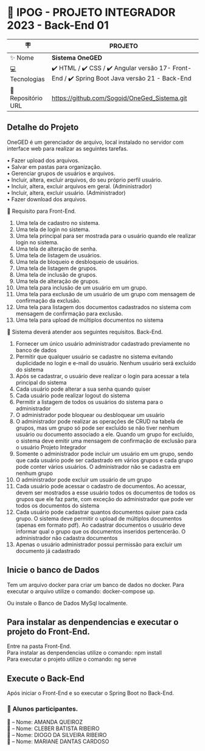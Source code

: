 # :school: IPOG - PROJETO INTEGRADOR 2023 - Back-End 01

|:placard:  | PROJETO |
| -------------  | --- |
| :sparkles: Nome        | **Sistema OneGED**
| :computer: Tecnologias | :heavy_check_mark: HTML / :heavy_check_mark: CSS / :heavy_check_mark: Angular versão 17- Front-End / :heavy_check_mark: Spring Boot Java versão 21 - Back-End
| :open_file_folder: Repositório URL  | https://github.com/Sogoid/OneGed_Sistema.git

## Detalhe do Projeto

OneGED é um gerenciador de arquivo, local instalado no servidor com interface web para realizar as seguintes tarefas.

•	Fazer upload dos arquivos.\
•	Salvar em pastas para organização.\
•	Gerenciar grupos de usuários e arquivos.\
•	Incluir, altera, excluir arquivos, do seu próprio perfil usuário.\
•	Incluir, altera, excluir arquivos em geral. (Administrador)\
•	Incluir, altera, excluir usuário. (Administrador)\
•	Fazer download dos arquivos.


:memo: Requisito para Front-End.

1. Uma tela de cadastro no sistema. 
2. Uma tela de login no sistema. 
3. Uma tela principal para ser mostrada para o usuário quando ele realizar login no sistema.
4. Uma tela de alteração de senha.
5. Uma tela de listagem de usuários.
6. Uma tela de bloqueio e desbloqueio de usuários.
7. Uma tela de listagem de grupos.
8. Uma tela de inclusão de grupos.
9. Uma tela de alteração de grupos.
10. Uma tela para inclusão de um usuário em um grupo.
11. Uma tela para exclusão de um usuário de um grupo com mensagem de confirmação da exclusão.
12. Uma tela para listagem dos documentos cadastrados no sistema com mensagem de confirmação para exclusão.
13. Uma tela para upload de múltiplos documentos no sistema


:memo: Sistema deverá atender aos seguintes requisitos. Back-End.

1. Fornecer um único usuário administrador cadastrado previamente no banco de dados
2. Permitir que qualquer usuário se cadastre no sistema evitando duplicidade no login e e-mail do usuário. 
Nenhum usuário será excluído do sistema
3. Após se cadastrar, o usuário deve realizar o login para acessar a tela principal do sistema
4. Cada usuário pode alterar a sua senha quando quiser
5. Cada usuário pode realizar logout do sistema
6. Permitir a listagem de todos os usuários do sistema para o administrador
7. O administrador pode bloquear ou desbloquear um usuário
8. O administrador pode realizar as operações de CRUD na tabela de grupos, mas um grupo só pode ser 
excluído se não tiver nenhum usuário ou documento associado a ele. Quando um grupo for excluído, o 
sistema deve emitir uma mensagem de confirmação de exclusão para o usuário
Projeto Integrador
9. Somente o administrador pode incluir um usuário em um grupo, sendo que cada usuário pode ser 
cadastrado em vários grupos e cada grupo pode conter vários usuários. O administrador não se cadastra 
em nenhum grupo
10. O administrador pode excluir um usuário de um grupo
11. Cada usuário pode acessar o cadastro de documentos. Ao acessar, devem ser mostrados a esse usuário 
todos os documentos de todos os grupos que ele faz parte, com exceção do administrador que pode ver 
todos os documentos do sistema
12. Cada usuário pode cadastrar quantos documentos quiser para cada grupo. O sistema deve permitir o 
upload de múltiplos documentos (apenas em formato pdf). Ao cadastrar documentos o usuário deve 
informar qual o grupo que os documentos inseridos pertencerão. O administrador não cadastra 
documentos
13. Apenas o usuário administrador possui permissão para excluir um documento já cadastrado

## Inicie o banco de Dados

Tem um arquivo docker para criar um banco de dados no docker.
Para executar o arquivo utilize o comando: docker-compose up.

Ou instale o Banco de Dados MySql localmente.

## Para instalar as denpendencias e executar o projeto do Front-End.

Entre na pasta Front-End.\
Para instalar as denpendencias utilize o comando: npm install\
Para executar o projeto utilize o comando: ng serve

## Execute o Back-End

Após iniciar o Front-End e so executar o Spring Boot no Back-End.

### :scroll: Alunos participantes.

 :woman: – Nome: AMANDA QUEIROZ \
 :man:  – Nome: CLEBER BATISTA RIBEIRO \
 :man:  – Nome: DIOGO DA SILVEIRA RIBEIRO \
 :woman: – Nome: MARIANE DANTAS CARDOSO
